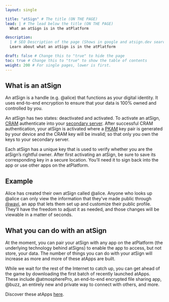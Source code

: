 ```yaml
---
layout: single

title: "atSign" # The title (ON THE PAGE)
lead: | # The lead below the title (ON THE PAGE)
  What an atSign is in the atPlatform

description:
  | # SEO Description of the page (Shows in google and atsign.dev search)
  Learn about what an atSign is in the atPlatform

draft: false # Change this to "true" to hide the page
toc: true # Change this to "true" to show the table of contents
weight: 200 # For single pages, lower is first.
---
```


## What is an atSign

An atSign is a handle (e.g. @alice) that functions as your digital identity. It uses end-to-end encryption to ensure that your data is 100% owned and controlled by you.

An atSign has two states: deactivated and activated. To activate an atSign, [CRAM](/reference/cram) authenticate into your [secondary server](/reference/synchronization/). After successful CRAM authentication, your atSign is activated where a [PKAM](/reference/pkam/) key pair is generated by your device and the CRAM key will be invalid; so that only you own the keys to your secondary server.

Each atSign has a unique key that is used to verify whether you are the atSign’s rightful owner. After first activating an atSign, be sure to save its corresponding key in a secure location. You’ll need it to sign back into the app or use other apps on the atPlatform.

## Example

Alice has created their own atSign called @alice. Anyone who looks up @alice can only view the information that they’ve made public through [@wavi](https://atsign.com/apps/wavi/), an app that lets them set up and customize their public profile. They’ll have the freedom to adjust it as needed, and those changes will be viewable in a matter of seconds.

## What you can do with an atSign

At the moment, you can pair your atSign with any app on the atPlatform (the underlying technology behind atSigns) to enable the app to access, but not store, your data. The number of things you can do with your atSign will increase as more and more of these atApps are built.

While we wait for the rest of the Internet to catch up, you can get ahead of the game by downloading the first batch of recently launched atApps. These include @atmospherePro, an end-to-end encrypted file sharing app, @buzz, an entirely new and private way to connect with others, and more.

Discover these atApps [here](https://atsign.com/apps/).
